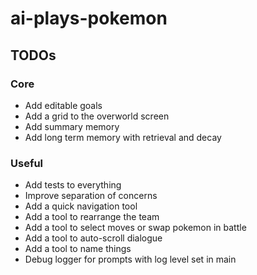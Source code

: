 # ai-plays-pokemon

## TODOs
### Core
* Add editable goals
* Add a grid to the overworld screen
* Add summary memory
* Add long term memory with retrieval and decay

### Useful
* Add tests to everything
* Improve separation of concerns
* Add a quick navigation tool
* Add a tool to rearrange the team
* Add a tool to select moves or swap pokemon in battle
* Add a tool to auto-scroll dialogue
* Add a tool to name things
* Debug logger for prompts with log level set in main
